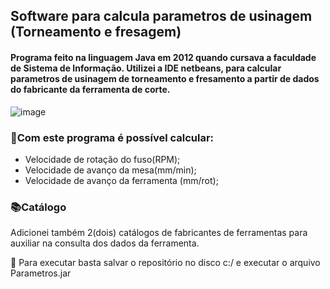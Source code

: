 ## Software para calcula parametros de usinagem (Torneamento e fresagem)


#### Programa feito na linguagem Java em 2012 quando cursava a faculdade de Sistema de Informação. Utilizei a IDE netbeans, para calcular parametros de usinagem de torneamento e fresamento a partir de dados do fabricante da ferramenta de corte. 

![image](https://user-images.githubusercontent.com/83677297/132143634-c55f4fff-95e5-4278-aceb-fedeb83cb711.png)


### 📝Com este programa é possível calcular:

- Velocidade de rotação do fuso(RPM);
- Velocidade de avanço da mesa(mm/min);
- Velocidade de avanço da ferramenta (mm/rot);

### 📚Catálogo

Adicionei também 2(dois) catálogos de fabricantes de ferramentas para auxiliar na consulta dos dados da ferramenta.

📢 Para executar basta salvar o repositório no disco c:/ e executar o arquivo Parametros.jar
